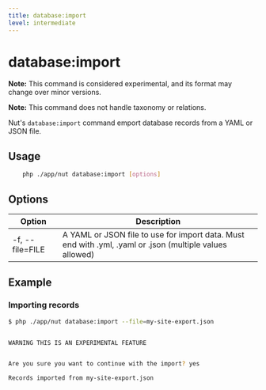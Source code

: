 ```yaml
---
title: database:import
level: intermediate
---
```

database:import
===============

<p class="warning"><strong>Note:</strong> This command is considered
experimental, and its format may change over minor versions.</p>

<p class="warning"><strong>Note:</strong> This command does not handle
taxonomy or relations.</p>

Nut's `database:import` command emport database records from a YAML or JSON
file.

## Usage

```bash
    php ./app/nut database:import [options]
```


## Options

| Option | Description |
|--------|-------------|
| -f, --file=FILE | A YAML or JSON file to use for import data. Must end with .yml, .yaml or .json (multiple values allowed)


## Example

### Importing records


```bash
$ php ./app/nut database:import --file=my-site-export.json


WARNING THIS IS AN EXPERIMENTAL FEATURE


Are you sure you want to continue with the import? yes

Records imported from my-site-export.json
```

